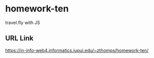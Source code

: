 # homework-ten
 travel.fly with JS

## URL Link
https://in-info-web4.informatics.iupui.edu/~zthomps/homework-ten/
